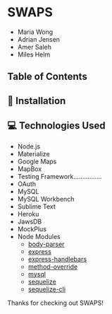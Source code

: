 # SWAPS
* Maria Wong
* Adrian Jensen
* Amer Saleh
* Miles Helm

## Table of Contents

## <a name="installation"></a> :dvd: Installation 



## <a name="technologies-used"></a> :computer: Technologies Used 

* Node.js
* Materialize
* Google Maps
* MapBox
* Testing Framework................
* OAuth
* MySQL
* MySQL Workbench
* Sublime Text
* Heroku
* JawsDB
* MockPlus
* Node Modules
	* [body-parser](https://www.npmjs.com/package/body-parser) 
	* [express](https://www.npmjs.com/package/express)
	* [express-handlebars](https://www.npmjs.com/package/express-handlebars) 
	* [method-override](https://www.npmjs.com/package/method-override) 
	* [mysql](https://www.npmjs.com/package/mysql) 
	* [sequelize](https://www.npmjs.com/package/sequelize) 
	* [sequelize-cli](https://www.npmjs.com/package/sequelize-cli) 

Thanks for checking out SWAPS!

 
